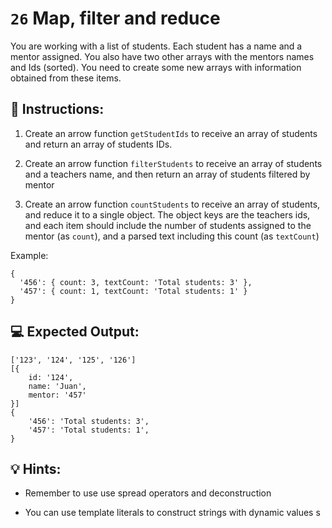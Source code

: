 # `26` Map, filter and reduce

You are working with a list of students. Each student has a name and a mentor assigned. You also have two other arrays with the mentors names and Ids (sorted). You need to create some new arrays with information obtained from these items.

## 📝 Instructions:

1. Create an arrow function `getStudentIds` to receive an array of students and return an array of students IDs.

2. Create an arrow function `filterStudents` to receive an array of students and a teachers name, and then return an array of students filtered by mentor

3. Create an arrow function `countStudents` to receive an array of students, and reduce it to a single object. The object keys are the teachers ids, and each item should include the number of students assigned to the mentor (as `count`), and a parsed text including this count (as `textCount`)

Example:
```
{
  '456': { count: 3, textCount: 'Total students: 3' },
  '457': { count: 1, textCount: 'Total students: 1' }
}
```

## 💻 Expected Output:

```text
['123', '124', '125', '126']
[{
    id: '124',
    name: 'Juan',
    mentor: '457'
}]
{
    '456': 'Total students: 3',
    '457': 'Total students: 1',
}

```

## 💡 Hints:

+ Remember to use use spread operators and deconstruction

+ You can use template literals to construct strings with dynamic values
s